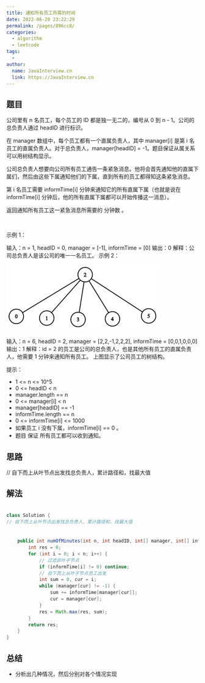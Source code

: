 ```yaml
---
title: 通知所有员工所需的时间
date: 2022-06-20 23:22:29
permalink: /pages/896cc8/
categories:
  - algorithm
  - leetcode
tags:
  - 
author: 
  name: JavaInterview.cn
  link: https://JavaInterview.cn
---
```



## 题目

公司里有 n 名员工，每个员工的 ID 都是独一无二的，编号从 0 到 n - 1。公司的总负责人通过 headID 进行标识。

在 manager 数组中，每个员工都有一个直属负责人，其中 manager[i] 是第 i 名员工的直属负责人。对于总负责人，manager[headID] = -1。题目保证从属关系可以用树结构显示。

公司总负责人想要向公司所有员工通告一条紧急消息。他将会首先通知他的直属下属们，然后由这些下属通知他们的下属，直到所有的员工都得知这条紧急消息。

第 i 名员工需要 informTime[i] 分钟来通知它的所有直属下属（也就是说在 informTime[i] 分钟后，他的所有直属下属都可以开始传播这一消息）。

返回通知所有员工这一紧急消息所需要的 分钟数 。

 

示例 1：

输入：n = 1, headID = 0, manager = [-1], informTime = [0]
输出：0
解释：公司总负责人是该公司的唯一一名员工。
示例 2：

![](../../../media/pictures/leetcode/graph(1).png)

输入：n = 6, headID = 2, manager = [2,2,-1,2,2,2], informTime = [0,0,1,0,0,0]
输出：1
解释：id = 2 的员工是公司的总负责人，也是其他所有员工的直属负责人，他需要 1 分钟来通知所有员工。
上图显示了公司员工的树结构。
 

提示：

- 1 <= n <= 10^5
- 0 <= headID < n
- manager.length == n
- 0 <= manager[i] < n
- manager[headID] == -1
- informTime.length == n
- 0 <= informTime[i] <= 1000
- 如果员工 i 没有下属，informTime[i] == 0 。
- 题目 保证 所有员工都可以收到通知。



## 思路

// 自下而上从叶节点出发找总负责人，累计路径和，找最大值

## 解法
```java

class Solution {
// 自下而上从叶节点出发找总负责人，累计路径和，找最大值


    public int numOfMinutes(int n, int headID, int[] manager, int[] informTime) {
        int res = 0;
        for (int i = 0; i < n; i++) {
            // 过滤非叶子节点
            if (informTime[i] != 0) continue;
            // 自下而上从叶子节点员工出发
            int sum = 0, cur = i;
            while (manager[cur] != -1) {
                sum += informTime[manager[cur]];
                cur = manager[cur];
            }
            res = Math.max(res, sum);
        }
        return res;
    }
}
```

## 总结

- 分析出几种情况，然后分别对各个情况实现 
